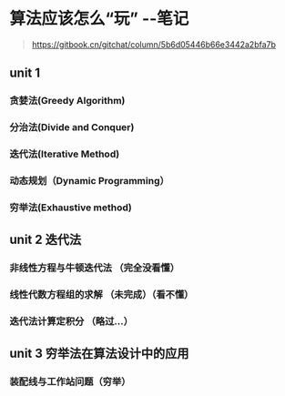 # 算法应该怎么“玩” --笔记
> https://gitbook.cn/gitchat/column/5b6d05446b66e3442a2bfa7b

## unit 1

### 贪婪法(Greedy Algorithm)
### 分治法(Divide and Conquer)
### 迭代法(Iterative Method)
### 动态规划（Dynamic Programming）
### 穷举法(Exhaustive method)

## unit 2 迭代法

### 非线性方程与牛顿迭代法 （完全没看懂）
### 线性代数方程组的求解 （未完成）（看不懂）
### 迭代法计算定积分 （略过...）

## unit 3 穷举法在算法设计中的应用

### 装配线与工作站问题（穷举）

